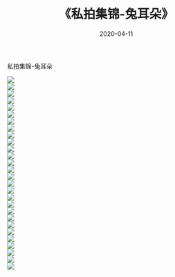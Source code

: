 ﻿---
layout: post
title:  《私拍集锦-兔耳朵》
date:   2020-04-11
img: http://imgx.orgx.ga/漏D/网络美图/2020/私拍集锦-兔耳朵/000.jpg
categories: [美女, 清纯, 唯美]
---

私拍集锦-兔耳朵

  ![](http://imgx.orgx.ga/漏D/网络美图/2020/私拍集锦-兔耳朵/001.jpg) <br> ![](http://imgx.orgx.ga/漏D/网络美图/2020/私拍集锦-兔耳朵/002.jpg) <br> ![](http://imgx.orgx.ga/漏D/网络美图/2020/私拍集锦-兔耳朵/003.jpg) <br> ![](http://imgx.orgx.ga/漏D/网络美图/2020/私拍集锦-兔耳朵/004.jpg) <br> ![](http://imgx.orgx.ga/漏D/网络美图/2020/私拍集锦-兔耳朵/005.jpg) <br> ![](http://imgx.orgx.ga/漏D/网络美图/2020/私拍集锦-兔耳朵/006.jpg) <br> ![](http://imgx.orgx.ga/漏D/网络美图/2020/私拍集锦-兔耳朵/007.jpg) <br> ![](http://imgx.orgx.ga/漏D/网络美图/2020/私拍集锦-兔耳朵/008.jpg) <br> ![](http://imgx.orgx.ga/漏D/网络美图/2020/私拍集锦-兔耳朵/009.jpg) <br> ![](http://imgx.orgx.ga/漏D/网络美图/2020/私拍集锦-兔耳朵/010.jpg) <br> ![](http://imgx.orgx.ga/漏D/网络美图/2020/私拍集锦-兔耳朵/011.jpg) <br> ![](http://imgx.orgx.ga/漏D/网络美图/2020/私拍集锦-兔耳朵/012.jpg) <br> ![](http://imgx.orgx.ga/漏D/网络美图/2020/私拍集锦-兔耳朵/013.jpg) <br> ![](http://imgx.orgx.ga/漏D/网络美图/2020/私拍集锦-兔耳朵/014.jpg) <br> ![](http://imgx.orgx.ga/漏D/网络美图/2020/私拍集锦-兔耳朵/015.jpg) <br> ![](http://imgx.orgx.ga/漏D/网络美图/2020/私拍集锦-兔耳朵/016.jpg) <br> ![](http://imgx.orgx.ga/漏D/网络美图/2020/私拍集锦-兔耳朵/017.jpg) <br> ![](http://imgx.orgx.ga/漏D/网络美图/2020/私拍集锦-兔耳朵/018.jpg) <br> ![](http://imgx.orgx.ga/漏D/网络美图/2020/私拍集锦-兔耳朵/019.jpg) <br> ![](http://imgx.orgx.ga/漏D/网络美图/2020/私拍集锦-兔耳朵/020.jpg) <br> ![](http://imgx.orgx.ga/漏D/网络美图/2020/私拍集锦-兔耳朵/021.jpg) <br> ![](http://imgx.orgx.ga/漏D/网络美图/2020/私拍集锦-兔耳朵/022.jpg) <br> ![](http://imgx.orgx.ga/漏D/网络美图/2020/私拍集锦-兔耳朵/023.jpg) <br> ![](http://imgx.orgx.ga/漏D/网络美图/2020/私拍集锦-兔耳朵/024.jpg) <br> ![](http://imgx.orgx.ga/漏D/网络美图/2020/私拍集锦-兔耳朵/025.jpg) <br> ![](http://imgx.orgx.ga/漏D/网络美图/2020/私拍集锦-兔耳朵/026.jpg) <br> ![](http://imgx.orgx.ga/漏D/网络美图/2020/私拍集锦-兔耳朵/027.jpg) <br> ![](http://imgx.orgx.ga/漏D/网络美图/2020/私拍集锦-兔耳朵/028.jpg) <br>